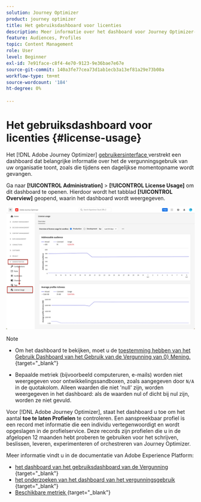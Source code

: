 ```yaml
---
solution: Journey Optimizer
product: journey optimizer
title: Het gebruiksdashboard voor licenties
description: Meer informatie over het dashboard voor Journey Optimizer-licentiegebruik
feature: Audiences, Profiles
topic: Content Management
role: User
level: Beginner
exl-id: 7e91face-c8f4-4e70-9123-9e36bae7e67e
source-git-commit: 140a3fe77cea73d1ab1ecb3a13ef81a29e73b08a
workflow-type: tm+mt
source-wordcount: '184'
ht-degree: 0%

---
```


# Het gebruiksdashboard voor licenties {#license-usage}

Het [!DNL Adobe Journey Optimizer] [ gebruikersinterface ](../start/user-interface.md) verstrekt een dashboard dat belangrijke informatie over het de vergunningsgebruik van uw organisatie toont, zoals die tijdens een dagelijkse momentopname wordt gevangen.

Ga naar **[!UICONTROL Administration]** > **[!UICONTROL License Usage]** om dit dashboard te openen. Hierdoor wordt het tabblad **[!UICONTROL Overview]** geopend, waarin het dashboard wordt weergegeven.

![ het dashboard van het gebruiksdashboard van de Vergunning ](assets/license-usage-dashboard.png)

>[!NOTE]
>
>* Om het dashboard te bekijken, moet u de [ toestemming hebben van het Gebruik Dashboard van het Gebruik van de Vergunning van 0&rbrace; Mening.](https://experienceleague.adobe.com/docs/experience-platform/dashboards/permissions.html#available-permissions){target="_blank"}
>
>* Bepaalde metriek (bijvoorbeeld computeruren, e-mails) worden niet weergegeven voor ontwikkelingssandboxen, zoals aangegeven door `N/A` in de quotakolom. Alleen waarden die niet &#39;null&#39; zijn, worden weergegeven in het dashboard: als de waarden nul of dicht bij nul zijn, worden ze niet gevuld.


Voor [!DNL Adobe Journey Optimizer], staat het dashboard u toe om het aantal **toe te laten Profielen** te controleren. Een aanspreekbaar profiel is een record met informatie die een individu vertegenwoordigt en wordt opgeslagen in de profielservice. Deze records zijn profielen die u in de afgelopen 12 maanden hebt proberen te gebruiken voor het schrijven, beslissen, leveren, experimenteren of orchestreren van Journey Optimizer.

Meer informatie vindt u in de documentatie van Adobe Experience Platform:

* [ het dashboard van het gebruiksdashboard van de Vergunning ](https://experienceleague.adobe.com/docs/experience-platform/dashboards/guides/license-usage.html){target="_blank"}
* [ het onderzoeken van het dashboard van het vergunningsgebruik ](https://experienceleague.adobe.com/docs/experience-platform/dashboards/guides/license-usage.html#exploring-the-license-usage-dashboard){target="_blank"}
* [ Beschikbare metriek ](https://experienceleague.adobe.com/docs/experience-platform/dashboards/guides/license-usage.html#available-metrics){target="_blank"}
